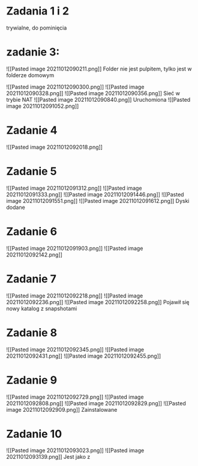 # Zadania 1 i 2

trywialne, do pominięcia

# zadanie 3:

![[Pasted image 20211012090211.png]]
Folder nie jest pulpitem, tylko jest w folderze domowym

![[Pasted image 20211012090300.png]]
![[Pasted image 20211012090328.png]]
![[Pasted image 20211012090356.png]]
Sieć w trybie NAT
![[Pasted image 20211012090840.png]]
Uruchomiona
![[Pasted image 20211012091052.png]]

# Zadanie 4
![[Pasted image 20211012092018.png]]

# Zadanie 5

![[Pasted image 20211012091312.png]]
![[Pasted image 20211012091333.png]]
![[Pasted image 20211012091446.png]]
![[Pasted image 20211012091551.png]]
![[Pasted image 20211012091612.png]]
Dyski dodane
# Zadanie 6
![[Pasted image 20211012091903.png]]
![[Pasted image 20211012092142.png]]
# Zadanie 7
![[Pasted image 20211012092218.png]]
![[Pasted image 20211012092236.png]]
![[Pasted image 20211012092258.png]]
Pojawił się nowy katalog z snapshotami
# Zadanie 8
![[Pasted image 20211012092345.png]]
![[Pasted image 20211012092431.png]]
![[Pasted image 20211012092455.png]]
# Zadanie 9
![[Pasted image 20211012092729.png]]
![[Pasted image 20211012092808.png]]
![[Pasted image 20211012092829.png]]
![[Pasted image 20211012092909.png]]
Zainstalowane

# Zadanie 10
![[Pasted image 20211012093023.png]]
![[Pasted image 20211012093139.png]]
Jest jako z